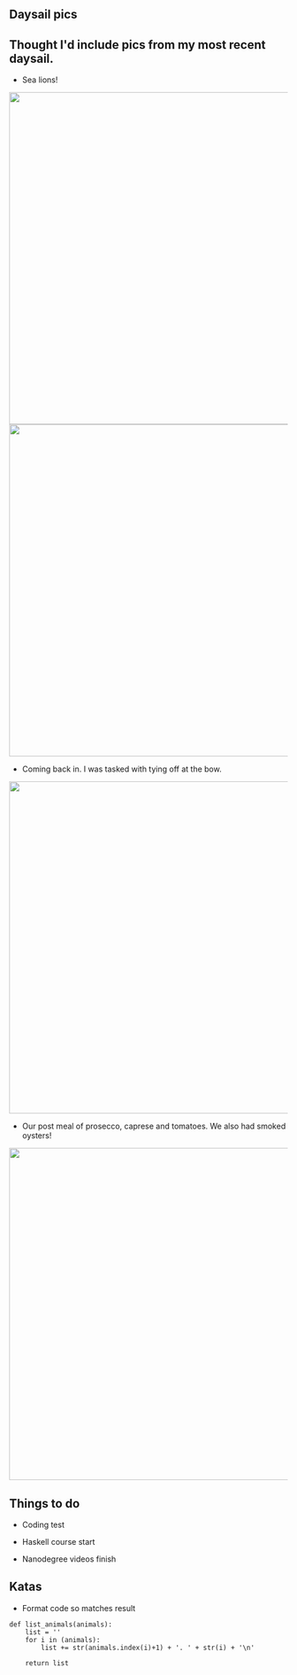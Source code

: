 ## Daysail pics

## Thought I'd include pics from my most recent daysail.

- Sea lions!

<img src="/wsa_small/wsa_001.png" width="600">

<img src="/wsa_small/wsa_002.png" width="600">

- Coming back in. I was tasked with tying off at the bow.

<img src="/wsa_small/wsa_003.png" width="600">

- Our post meal of prosecco, caprese and tomatoes. We also had smoked oysters!

<img src="/wsa_small/wsa_004.png" width="600">


## Things to do

- Coding test

- Haskell course start 

- Nanodegree videos finish

## Katas

- Format code so matches result

```
def list_animals(animals):
    list = ''
    for i in (animals):
        list += str(animals.index(i)+1) + '. ' + str(i) + '\n'
    
    return list
```
